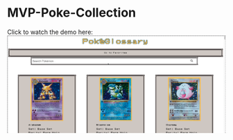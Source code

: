 # MVP-Poke-Collection
Click to watch the demo here:
[![Watch the demo](./previews/PokeDemoSS.png)](https://recordit.co/XnCGymGLsG)
